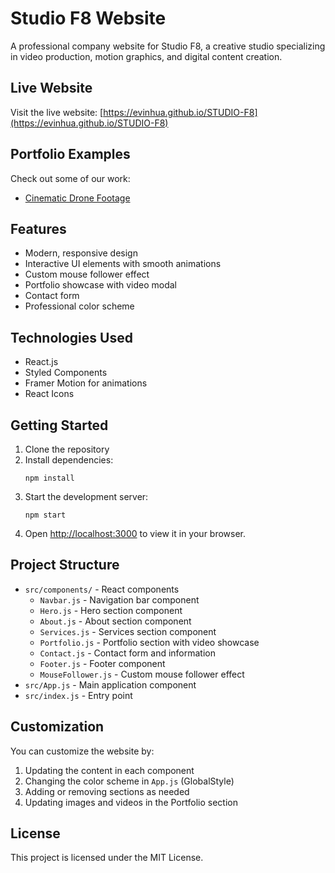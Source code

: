 # Studio F8 Website

A professional company website for Studio F8, a creative studio specializing in video production, motion graphics, and digital content creation.

## Live Website

Visit the live website: [https://evinhua.github.io/STUDIO-F8](https://evinhua.github.io/STUDIO-F8)

## Portfolio Examples

Check out some of our work:
- [Cinematic Drone Footage](https://www.youtube.com/watch?v=2b_1IRlwNC0)

## Features

- Modern, responsive design
- Interactive UI elements with smooth animations
- Custom mouse follower effect
- Portfolio showcase with video modal
- Contact form
- Professional color scheme

## Technologies Used

- React.js
- Styled Components
- Framer Motion for animations
- React Icons

## Getting Started

1. Clone the repository
2. Install dependencies:
   ```
   npm install
   ```
3. Start the development server:
   ```
   npm start
   ```
4. Open [http://localhost:3000](http://localhost:3000) to view it in your browser.

## Project Structure

- `src/components/` - React components
  - `Navbar.js` - Navigation bar component
  - `Hero.js` - Hero section component
  - `About.js` - About section component
  - `Services.js` - Services section component
  - `Portfolio.js` - Portfolio section with video showcase
  - `Contact.js` - Contact form and information
  - `Footer.js` - Footer component
  - `MouseFollower.js` - Custom mouse follower effect
- `src/App.js` - Main application component
- `src/index.js` - Entry point

## Customization

You can customize the website by:

1. Updating the content in each component
2. Changing the color scheme in `App.js` (GlobalStyle)
3. Adding or removing sections as needed
4. Updating images and videos in the Portfolio section

## License

This project is licensed under the MIT License.
